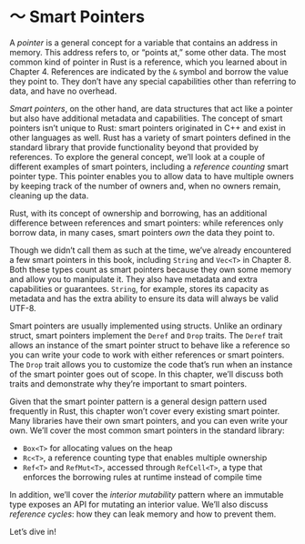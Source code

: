 # 〜 Smart Pointers

A *pointer* is a general concept for a variable that contains an address in
memory. This address refers to, or “points at,” some other data. The most
common kind of pointer in Rust is a reference, which you learned about in
Chapter 4. References are indicated by the `&` symbol and borrow the value they
point to. They don’t have any special capabilities other than referring to
data, and have no overhead.

*Smart pointers*, on the other hand, are data structures that act like a
pointer but also have additional metadata and capabilities. The concept of
smart pointers isn’t unique to Rust: smart pointers originated in C++ and exist
in other languages as well. Rust has a variety of smart pointers defined in the
standard library that provide functionality beyond that provided by references.
To explore the general concept, we’ll look at a couple of different examples of
smart pointers, including a *reference counting* smart pointer type. This
pointer enables you to allow data to have multiple owners by keeping track of
the number of owners and, when no owners remain, cleaning up the data.

Rust, with its concept of ownership and borrowing, has an additional difference
between references and smart pointers: while references only borrow data, in
many cases, smart pointers *own* the data they point to.

Though we didn’t call them as such at the time, we’ve already encountered a few
smart pointers in this book, including `String` and `Vec<T>` in Chapter 8. Both
these types count as smart pointers because they own some memory and allow you
to manipulate it. They also have metadata and extra capabilities or guarantees.
`String`, for example, stores its capacity as metadata and has the extra
ability to ensure its data will always be valid UTF-8.

Smart pointers are usually implemented using structs. Unlike an ordinary
struct, smart pointers implement the `Deref` and `Drop` traits. The `Deref`
trait allows an instance of the smart pointer struct to behave like a reference
so you can write your code to work with either references or smart pointers.
The `Drop` trait allows you to customize the code that’s run when an instance
of the smart pointer goes out of scope. In this chapter, we’ll discuss both
traits and demonstrate why they’re important to smart pointers.

Given that the smart pointer pattern is a general design pattern used
frequently in Rust, this chapter won’t cover every existing smart pointer. Many
libraries have their own smart pointers, and you can even write your own. We’ll
cover the most common smart pointers in the standard library:

* `Box<T>` for allocating values on the heap
* `Rc<T>`, a reference counting type that enables multiple ownership
* `Ref<T>` and `RefMut<T>`, accessed through `RefCell<T>`, a type that enforces
   the borrowing rules at runtime instead of compile time

In addition, we’ll cover the *interior mutability* pattern where an immutable
type exposes an API for mutating an interior value. We’ll also discuss
*reference cycles*: how they can leak memory and how to prevent them.

Let’s dive in!
